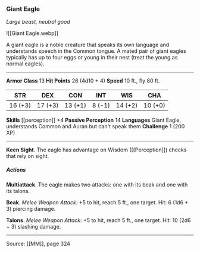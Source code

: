 ### Giant Eagle
_Large beast, neutral good_

![[Giant Eagle.webp]]

A giant eagle is a noble creature that speaks its own language and understands speech in the Common tongue. A mated pair of giant eagles typically has up to four eggs or young in their nest (treat the young as normal eagles).





---

**Armor Class** 13
**Hit Points** 26 (4d10 + 4)
**Speed** 10 ft., fly 80 ft.

| STR     | DEX     | CON     | INT     | WIS     | CHA     |
|---------|---------|---------|---------|---------|---------|
| 16 (+3) | 17 (+3) | 13 (+1) | 8 (-1) | 14 (+2) | 10 (+0) |

**Skills** [[perception]] +4
**Passive Perception** 14
**Languages** Giant Eagle, understands Common and Auran but can't speak them
**Challenge** 1 (200 XP)

---

**Keen Sight**. The eagle has advantage on Wisdom ([[Perception]]) checks that rely on sight.

##### Actions
**Multiattack**. The eagle makes two attacks: one with its beak and one with its talons.

**Beak**. _Melee Weapon Attack:_ +5 to hit, reach 5 ft., one target. Hit: 6 (1d6 + 3) piercing damage.

**Talons**. _Melee Weapon Attack:_ +5 to hit, reach 5 ft., one target. Hit: 10 (2d6 + 3) slashing damage.


---

Source: [[MM]], page 324